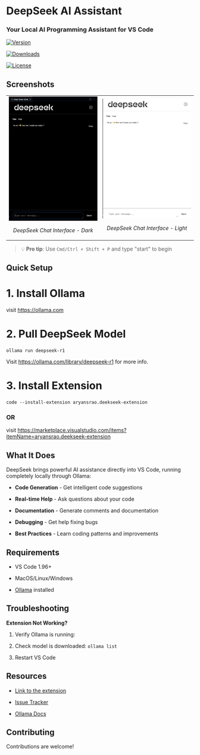 <h1>DeepSeek AI Assistant</h1>

<h3>Your Local AI Programming Assistant for VS Code</h3>

[![Version](https://img.shields.io/visual-studio-marketplace/v/aryansrao.deekseek-extension?color=blue&style=for-the-badge)](https://marketplace.visualstudio.com/items?itemName=aryansrao.deekseek-extension)

[![Downloads](https://img.shields.io/visual-studio-marketplace/d/aryansrao.deekseek-extension?style=for-the-badge)](https://marketplace.visualstudio.com/items?itemName=aryansrao.deekseek-extension)

[![License](https://img.shields.io/badge/License-MIT-yellow.svg?style=for-the-badge)](LICENSE)

## Screenshots

<div align="center">
<table>
<tr>
<td width="50%">
<img src="media/screenshot1.png" alt="DeepSeek Chat Interface - Dark" width="100%" />
<p align="center"><em>DeepSeek Chat Interface - Dark</em></p>
</td>
<td width="50%">
<img src="media/screenshot2.png" alt="DeepSeek Chat Interface - Light" width="100%" />
<p align="center"><em>DeepSeek Chat Interface - Light</em></p>
</td>
</tr>
</table>
</div>

> 💡 **Pro tip**: Use `Cmd/Ctrl + Shift + P` and type "start" to begin

##  Quick Setup

# 1. Install Ollama

visit https://ollama.com

# 2. Pull DeepSeek Model

```
ollama run deepseek-r1
```
Visit https://ollama.com/library/deepseek-r1 for more info.

# 3. Install Extension

```
code --install-extension aryansrao.deekseek-extension
```
### OR

visit https://marketplace.visualstudio.com/items?itemName=aryansrao.deekseek-extension 

## What It Does
DeepSeek brings powerful AI assistance directly into VS Code, running completely locally through Ollama:

-  **Code Generation** - Get intelligent code suggestions

-  **Real-time Help** - Ask questions about your code

-  **Documentation** - Generate comments and documentation

-  **Debugging** - Get help fixing bugs

-  **Best Practices** - Learn coding patterns and improvements

## Requirements

- VS Code 1.96+

- MacOS/Linux/Windows

- [Ollama](https://ollama.com) installed

## Troubleshooting

**Extension Not Working?**

1. Verify Ollama is running:

2. Check model is downloaded: `ollama list`

3. Restart VS Code


## Resources

- [Link to the extension](https://marketplace.visualstudio.com/items?itemName=aryansrao.deekseek-extension)

- [Issue Tracker](https://github.com/aryansrao/deepseek-extension/issues)

- [Ollama Docs](https://ollama.com/docs)

## Contributing

Contributions are welcome!





